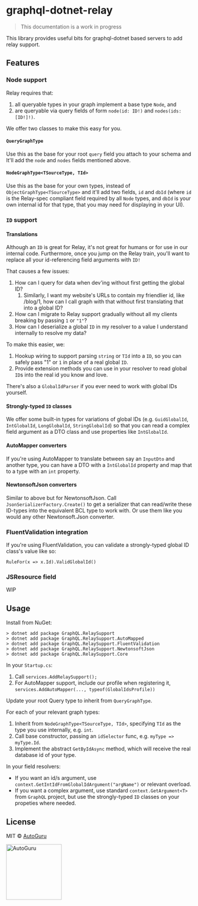 # graphql-dotnet-relay
> This documentation is a work in progress

This library provides useful bits for graphql-dotnet based servers to add relay support. 

## Features

### Node support
Relay requires that:
1. all queryable types in your graph implement a base type `Node`, and
2. are queryable via query fields of form `node(id: ID!)` and `nodes(ids: [ID!]!)`.

We offer two classes to make this easy for you.

#### `QueryGraphType`
Use this as the base for your root `query` field you attach to your schema and 
It'll add the `node` and `nodes` fields mentioned above.

#### `NodeGraphType<TSourceType, TId>`
Use this as the base for your own types, instead of `ObjectGraphType<TSourceType>` and 
it'll add two fields, `id` and `dbId` (where `id` is the Relay-spec compliant field required by all `Node` types,
and `dbId` is your own internal id for that type, that you may need for displaying in your UI).

### `ID` support

#### Translations
Although an `ID` is great for Relay, it's not great for humans or for use in our internal code. 
Furthermore, once you jump on the Relay train, you'll want to replace all your id-referencing field arguments with `ID!`

That causes a few issues:
1. How can I query for data when dev'ing without first getting the global ID?
   1. Similarly, I want my website's URLs to contain my friendlier id, like /blog/1, how can I call graph with that without first translating that into a global ID?
2. How can I migrate to Relay support gradually without all my clients breaking by passing `1` or `"1"`?
3. How can I deserialize a global `ID` in my resolver to a value I understand internally to resolve my data?

To make this easier, we:
1. Hookup wiring to support parsing `string` or `TId` into a `ID`, so you can safely pass "1" or `1` in place of a real global `ID`.
2. Provide extension methods you can use in your resolver to read global `ID`s into the real id you know and love.

There's also a `GlobalIdParser` if you ever need to work with global IDs yourself.

#### Strongly-typed `ID` classes
We offer some built-in types for variations of global IDs (e.g. `GuidGlobalId`, `IntGlobalId`, `LongGlobalId`, `StringGlobalId`)
so that you can read a complex field argument as a DTO class and use properties like `IntGlobalId`.

#### AutoMapper converters
If you're using AutoMapper to translate between say an `InputDto` and another type,
you can have a DTO with a `IntGlobalId` property and map that to a type with an `int` property.

#### NewtonsoftJson converters
Similar to above but for NewtonsoftJson. Call `JsonSerializerFactory.Create()` to get a serializer that can read/write 
these ID-types into the equivalent BCL type to work with. Or use them like you would any other
Newtonsoft.Json converter.

### FluentValidation integration
If you're using FluentValidation, you can validate a strongly-typed global ID class's value like so:

`RuleFor(x => x.Id).ValidGlobalId()`

### JSResource field
WIP

## Usage

Install from NuGet:

`> dotnet add package GraphQL.RelaySupport`  
`> dotnet add package GraphQL.RelaySupport.AutoMapped`  
`> dotnet add package GraphQL.RelaySupport.FluentValidation`  
`> dotnet add package GraphQL.RelaySupport.NewtonsoftJson`  
`> dotnet add package GraphQL.RelaySupport.Core`  

In your `Startup.cs`:
1. Call `services.AddRelaySupport();`
2. For AutoMapper support, include our profile when registering it, `services.AddAutoMapper(..., typeof(GlobalIdsProfile))`

Update your root Query type to inherit from `QueryGraphType`.

For each of your relevant graph types:
1. Inherit from `NodeGraphType<TSourceType, TId>`, specifying `TId` as the type you use internally, e.g. `int`.
2. Call base constructor, passing an `idSelector` func, e.g. `myType => myType.Id`.
3. Implement the abstract `GetByIdAsync` method, which will receive the real database id of your type.

In your field resolvers:
* If you want an id/s argument, use `context.GetIntIdFromGlobalIdArgument("argName")` or relevant overload.
* If you want a complex argument, use standard `context.GetArgument<T>` from `GraphQL` project, but use the strongly-typed `ID` classes on your propeties where needed.

## License

MIT &copy; [AutoGuru](https://www.autoguru.com.au/)

<a href="http://www.autoguru.com.au/"><img src="https://cdn.autoguru.com.au/images/logos/autoguru.svg" alt="AutoGuru" width="150" /></a>

